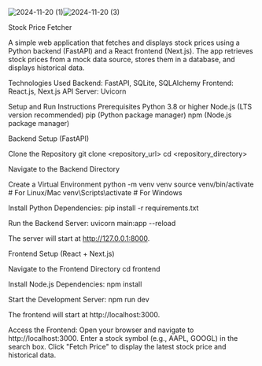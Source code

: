 ![2024-11-20 (1)](https://github.com/user-attachments/assets/a9ab7fd7-71f2-43dc-92ba-d7096a3eb441)![2024-11-20 (3)](https://github.com/user-attachments/assets/5f3ea6e1-53ae-43e3-9146-c2e6f5a0cd73)

Stock Price Fetcher

A simple web application that fetches and displays stock prices using a Python backend (FastAPI) and a React frontend (Next.js). 
The app retrieves stock prices from a mock data source, stores them in a database, and displays historical data.

Technologies Used
Backend: FastAPI, SQLite, SQLAlchemy
Frontend: React.js, Next.js
API Server: Uvicorn

Setup and Run Instructions
Prerequisites
Python 3.8 or higher
Node.js (LTS version recommended)
pip (Python package manager)
npm (Node.js package manager)

Backend Setup (FastAPI)

Clone the Repository
git clone <repository_url>
cd <repository_directory>

Navigate to the Backend Directory

Create a Virtual Environment
python -m venv venv
source venv/bin/activate        # For Linux/Mac
venv\Scripts\activate           # For Windows

Install Python Dependencies:
pip install -r requirements.txt

Run the Backend Server:
uvicorn main:app --reload

The server will start at http://127.0.0.1:8000.


Frontend Setup (React + Next.js)

Navigate to the Frontend Directory
cd frontend

Install Node.js Dependencies:
npm install

Start the Development Server:
npm run dev

The frontend will start at http://localhost:3000.

Access the Frontend: Open your browser and navigate to http://localhost:3000.
Enter a stock symbol (e.g., AAPL, GOOGL) in the search box.
Click "Fetch Price" to display the latest stock price and historical data.
